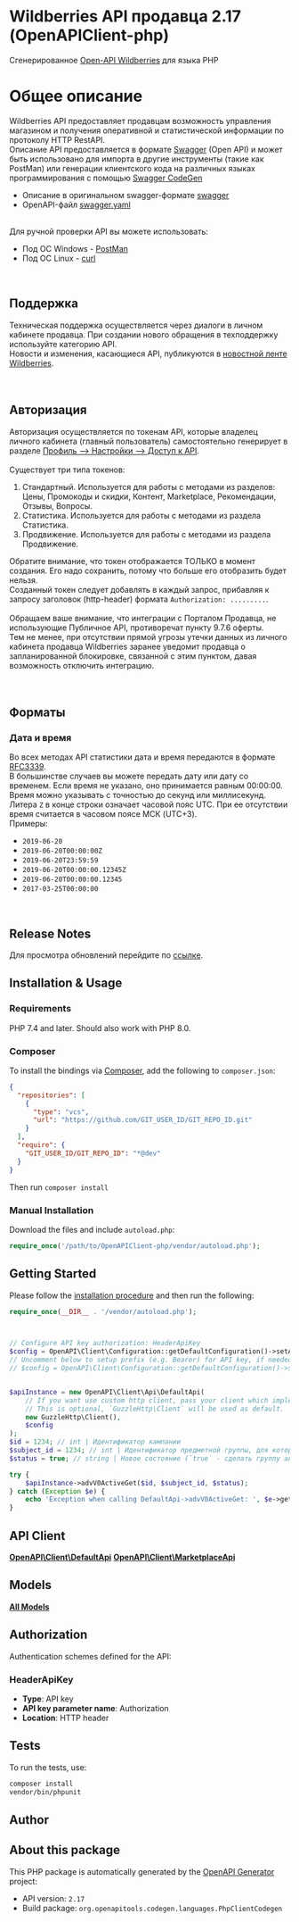 # Wildberries API продавца 2.17 (OpenAPIClient-php)
Сгенерированное [Open-API Wildberries](https://openapi.wildberries.ru/) для языка PHP

# Общее описание
Wildberries API предоставляет продавцам возможность управления магазином и получения оперативной и статистической информации по протоколу HTTP RestAPI. <br> Описание API предоставляется в формате [Swagger](https://swagger.io/) (Open API) и может быть использовано для импорта в другие инструменты (такие как PostMan) или генерации клиентского кода на различных языках программирования с помощью [Swagger CodeGen](https://swagger.io/tools/swagger-codegen/)

<ul> <li> Описание в оригинальном swagger-формате <a href=\"/swagger\">swagger</a> <li> OpenAPI-файл <a href=\"/swagger.yaml\">swagger.yaml</a> </ul>

<br> Для ручной проверки API вы можете использовать: <ul> <li> Под ОС Windows - [PostMan](https://www.postman.com/) <li> Под ОС Linux - [curl](https://curl.se/)  </ul> <br>

## Поддержка
Техническая поддержка осуществляется через диалоги в личном кабинете продавца. При создании нового обращения в техподдержку используйте категорию API.
<br> Новости и изменения, касающиеся API, публикуются в [новостной ленте Wildberries](https://seller.wildberries.ru/news). <br> <br> <br>

## Авторизация
Авторизация осуществляется по токенам API, которые  владелец личного кабинета (главный пользователь) самостоятельно
 генерирует в разделе 
 [Профиль --> Настройки --> Доступ к API](https://seller.wildberries.ru/supplier-settings/access-to-api). 
 <br>
 <br>
 Существует три типа токенов:
  <ol>
    <li>Стандартный. Используется для работы с методами из разделов: Цены, Промокоды и скидки, Контент, Marketplace, Рекомендации, Отзывы, Вопросы.</li>
    <li>Статистика. Используется для работы с методами из раздела Статистика.</li>
    <li>Продвижение. Используется для работы с методами из раздела Продвижение.</li>
  </ol>
  
Обратите внимание, что токен отображается ТОЛЬКО в момент создания. Его надо сохранить, потому что больше его отобразить будет нельзя. <br>Созданный токен следует добавлять в каждый запрос, прибавляя к запросу заголовок (http-header) формата `Authorization: .........`. <br> <br> Обращаем ваше внимание, что интеграции с Порталом Продавца, не использующие Публичное API, противоречат пункту 9.7.6 оферты. <br> Тем не менее, при отсутствии прямой угрозы утечки данных из личного кабинета продавца Wildberries заранее уведомит продавца о запланированной блокировке, связанной с этим пунктом, давая возможность отключить интеграцию. <br> <br> <br>
## Форматы
### Дата и время
Во всех методах API статистики дата и время передаются в формате [RFC3339](https://datatracker.ietf.org/doc/html/rfc3339).  <br> В большинстве случаев вы можете передать дату или дату со временем. Если время не указано, оно принимается равным 00:00:00. Время можно указывать с точностью до секунд или миллисекунд.  Литера `Z` в конце строки означает часовой пояс UTC. При ее отсутствии время считается в часовом поясе МСК (UTC+3). <br> Примеры: <ul> <li> `2019-06-20` <li> `2019-06-20T00:00:00Z` <li> `2019-06-20T23:59:59` <li> `2019-06-20T00:00:00.12345Z` <li> `2019-06-20T00:00:00.12345` <li> `2017-03-25T00:00:00` </ul> <br>
## Release Notes
<p>Для просмотра обновлений перейдите по <span><a href=\"./releasenotes/index.html\" target=\"_blank\">ссылке</a></span>.</p>



## Installation & Usage

### Requirements

PHP 7.4 and later.
Should also work with PHP 8.0.

### Composer

To install the bindings via [Composer](https://getcomposer.org/), add the following to `composer.json`:

```json
{
  "repositories": [
    {
      "type": "vcs",
      "url": "https://github.com/GIT_USER_ID/GIT_REPO_ID.git"
    }
  ],
  "require": {
    "GIT_USER_ID/GIT_REPO_ID": "*@dev"
  }
}
```

Then run `composer install`

### Manual Installation

Download the files and include `autoload.php`:

```php
require_once('/path/to/OpenAPIClient-php/vendor/autoload.php');
```

## Getting Started

Please follow the [installation procedure](#installation--usage) and then run the following:

```php
require_once(__DIR__ . '/vendor/autoload.php');



// Configure API key authorization: HeaderApiKey
$config = OpenAPI\Client\Configuration::getDefaultConfiguration()->setApiKey('Authorization', 'YOUR_API_KEY');
// Uncomment below to setup prefix (e.g. Bearer) for API key, if needed
// $config = OpenAPI\Client\Configuration::getDefaultConfiguration()->setApiKeyPrefix('Authorization', 'Bearer');


$apiInstance = new OpenAPI\Client\Api\DefaultApi(
    // If you want use custom http client, pass your client which implements `GuzzleHttp\ClientInterface`.
    // This is optional, `GuzzleHttp\Client` will be used as default.
    new GuzzleHttp\Client(),
    $config
);
$id = 1234; // int | Идентификатор кампании
$subject_id = 1234; // int | Идентификатор предметной группы, для которой меняется активность
$status = true; // string | Новое состояние (`true` - сделать группу активной или `false` - сделать группу неактивной)

try {
    $apiInstance->advV0ActiveGet($id, $subject_id, $status);
} catch (Exception $e) {
    echo 'Exception when calling DefaultApi->advV0ActiveGet: ', $e->getMessage(), PHP_EOL;
}

```

## API Client
[**OpenAPI\Client\DefaultApi**](docs/Api/DefaultApi.md)
[**OpenAPI\Client\MarketplaceApi**](docs/Api/MarketplaceApi.md)


## Models
[**All Models**](docs/Model/)

## Authorization

Authentication schemes defined for the API:
### HeaderApiKey

- **Type**: API key
- **API key parameter name**: Authorization
- **Location**: HTTP header


## Tests

To run the tests, use:

```bash
composer install
vendor/bin/phpunit
```

## Author



## About this package

This PHP package is automatically generated by the [OpenAPI Generator](https://openapi-generator.tech) project:

- API version: `2.17`
- Build package: `org.openapitools.codegen.languages.PhpClientCodegen`
